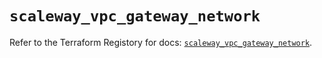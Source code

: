 # `scaleway_vpc_gateway_network`

Refer to the Terraform Registory for docs: [`scaleway_vpc_gateway_network`](https://registry.terraform.io/providers/scaleway/scaleway/2.27.0/docs/resources/vpc_gateway_network).
